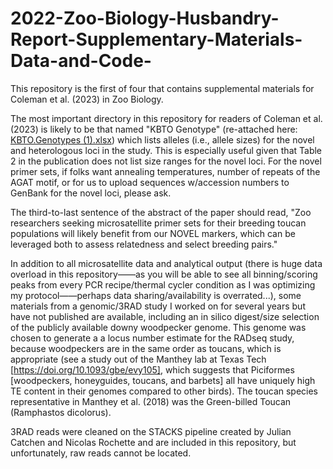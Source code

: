 # 2022-Zoo-Biology-Husbandry-Report-Supplementary-Materials-Data-and-Code-
This repository is the first of four that contains supplemental materials for Coleman et al. (2023) in Zoo Biology.  

The most important directory in this repository for readers of Coleman et al. (2023) is likely to be that named "KBTO Genotype" (re-attached here: [KBTO.Genotypes (1).xlsx](https://github.com/JeffreyColeman/2022-Zoo-Biology-Husbandry-Report-Supplementary-Materials-Data-and-Code-/files/11861106/KBTO.Genotypes.1.xlsx)) which lists  alleles (i.e., allele sizes) for the novel and heterologous loci in the study. This is especially useful given that Table 2 in the publication does not list size ranges for the novel loci. For the novel primer sets, if folks want annealing temperatures, number of repeats of the AGAT motif, or for us to upload sequences w/accession numbers to GenBank for the novel loci, please ask.  

The third-to-last sentence of the abstract of the paper should read, "Zoo researchers seeking microsatellite primer sets for their breeding toucan populations will likely benefit from our NOVEL markers, which can be leveraged both to assess relatedness and select breeding pairs."
 

In addition to all microsatellite data and analytical output (there is huge data overload in this repository——as you will be able to see all binning/scoring peaks from every PCR recipe/thermal cycler condition as I was optimizing my protocol——perhaps data sharing/availability is overrated...), some materials from a genomic/3RAD study I worked on for several years but have not published are available, including an in silico digest/size selection of the publicly available downy woodpecker genome. This genome was chosen to generate a a locus number estimate for the RADseq study, because woodpeckers are in the same order as toucans, which is appropriate (see a study out of the Manthey lab at Texas Tech [https://doi.org/10.1093/gbe/evy105], which suggests that Piciformes [woodpeckers, honeyguides, toucans, and barbets] all have uniquely high TE content in their genomes compared to other birds). The toucan species representative in Manthey et al. (2018) was the Green-billed Toucan (Ramphastos dicolorus). 

3RAD reads were cleaned on the STACKS pipeline created by Julian Catchen and Nicolas Rochette and are included in this repository, but unfortunately, raw reads cannot be located. 
